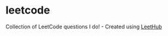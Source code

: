 # leetcode
Collection of LeetCode questions I do! - Created using [LeetHub](https://github.com/QasimWani/LeetHub)
